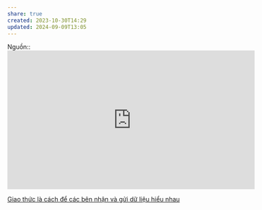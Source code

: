 ```yaml
---
share: true
created: 2023-10-30T14:29
updated: 2024-09-09T13:05
---
```

Nguồn:: <iframe width="560" height="315" src="https://www.youtube.com/embed/9J1nJOivdyw?si=YTY7jgE0OW8MjvxW&t=532" title="YouTube video player" frameborder="0" allow="accelerometer; autoplay; clipboard-write; encrypted-media; gyroscope; picture-in-picture; web-share" referrerpolicy="strict-origin-when-cross-origin" allowfullscreen></iframe>

[Giao thức là cách để các bên nhận và gửi dữ liệu hiểu nhau](../Giao%20th%E1%BB%A9c%20l%C3%A0%20c%C3%A1ch%20%C4%91%E1%BB%83%20c%C3%A1c%20b%C3%AAn%20nh%E1%BA%ADn%20v%C3%A0%20g%E1%BB%ADi%20d%E1%BB%AF%20li%E1%BB%87u%20hi%E1%BB%83u%20nhau.md)